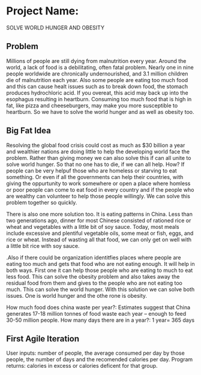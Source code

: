 # Project Name:
SOLVE WORLD HUNGER AND OBESITY

## Problem
Millions of people are still dying from malnutrition every year. Around the world, a lack of food is a debilitating, often fatal problem. Nearly one in nine people worldwide are chronically undernourished, and 3.1 million children die of malnutrition each year. Also some people are eating too much food and this can cause healt issues such as to break down food, the stomach produces hydrochloric acid. If you overeat, this acid may back up into the esophagus resulting in heartburn. Consuming too much food that is high in fat, like pizza and cheeseburgers, may make you more susceptible to heartburn. So we have to solve the world hunger and as well as obesity too.  

## Big Fat Idea
Resolving the global food crisis could cost as much as $30 billion a year and wealthier nations are doing little to help the developing world face the problem. Rather than giving money we can also solve this if can all unite to solve world hunger. So that no one has to die, if we can all help. How? If people can be very helpuf those who are homeless or starving to eat something. Or even if all the governments can help their countries, with giving the oppurtunity to work somewhere or open a place where homless or poor people can come to eat food in every country and if the people who are wealthy can volunteer to help those people willingly. We can solve this problem together so quickly.  

There is  also one more solution too. It is eating patterns in China. Less than two generations ago, dinner for most Chinese consisted of rationed rice or wheat and vegetables with a little bit of soy sauce. Today, most meals include excessive and plentiful vegetable oils, some meat or fish, eggs, and rice or wheat. Instead of wasting all that food, we can only get on well with a little bit rice with soy sauce. 

.Also if there could be organization identitfies places where people are eating too much and gets that food who are not eating enough. It will help in both ways. First one it can help those people who are eating to much to eat less food. This can solve the obesity problem and also takes away the residual food from them and gives to the people who are not eating too much. This can solve the world hunger. With this solution we can solve both issues. One is world hunger and the othe rone is obesity.  

How much food does china waste per year?: Estimates suggest that China generates 17-18 million tonnes of food waste each year – enough to feed 30-50 million people.
How many days there are in a year?: 1 year= 365 days 

## First Agile Iteration
User inputs: number of people, the average consumed per day by those people, the number of days and the recomended calories per day.
Program returns: calories in excess or calories deficent for that group. 

 

